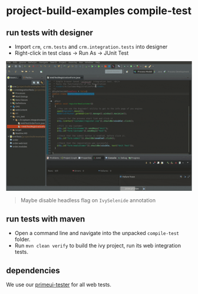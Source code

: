 # project-build-examples compile-test

## run tests with designer
- Import `crm`, `crm.tests` and `crm.integration.tests` into designer
- Right-click in test class -> Run As -> JUnit Test

![run test](webtesting-run.gif)

> Maybe disable headless flag on `IvySelenide` annotation

## run tests with maven
- Open a command line and navigate into the unpacked `compile-test` folder.
- Run `mvn clean verify` to build the ivy project, run its web integration tests.

## dependencies

We use our [primeui-tester](https://github.com/ivy-supplements/primeui-tester) for all web tests.